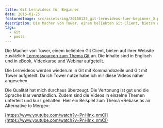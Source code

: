 ```yaml
---
title: Git Lernvideos für Beginner
date: 2015-01-25
featuredImage: src/assets/img/20150125_git-lernvideos-fuer-beginner_0.png
description: Die Macher von Tower, einem beliebten Git Client, bieten auf ihrer Website zusätzlich Lernressourcen zum Thema Git an. Die Inhalte sind in Englisch und in eBook, Videokurse und Webinar aufgeteilt.
tags:
  - Git
  - posts
---
```

Die Macher von Tower, einem beliebten Git Client, bieten auf ihrer Website zusätzlich [Lernressourcen zum Thema Git](http://www.git-tower.com/learn/) an. Die Inhalte sind in Englisch und in eBook, Videokurse und Webinar aufgeteilt.

Die Lernvideos werden wiederum in Git mit Kommandozeile und Git mit Tower aufgeteilt. Da ich Tower nutze habe ich mir diese Videos näher angesehen.

Die Qualität hat mich durchaus überzeugt. Die Vertonung ist gut und die Sprache klar verständlich. Zudem sind die Videos in einzelne Themen unterteilt und kurz gehalten. Hier ein Beispiel zum Thema «Rebase as an Alternative to Merge»:

[https://www.youtube.com/watch?v=PnHlnx_nmCI](https://www.youtube.com/watch?v=PnHlnx_nmCI)

